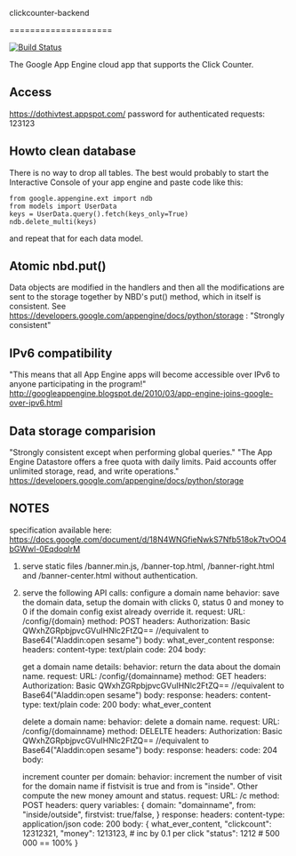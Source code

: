 clickcounter-backend

====================

[![Build Status](https://travis-ci.org/dothiv/clickcounter-backend.svg)](https://travis-ci.org/dothiv/clickcounter-backend)

The Google App Engine cloud app that supports the Click Counter.

Access
------
https://dothivtest.appspot.com/
password for authenticated requests: 123123


Howto clean database
--------------------
There is no way to drop all tables. The best would probably to
start the Interactive Console of your app engine and paste code like this:

	from google.appengine.ext import ndb
	from models import UserData
	keys = UserData.query().fetch(keys_only=True)
	ndb.delete_multi(keys)

and repeat that for each data model.


Atomic nbd.put()
----------------
Data objects are modified in the handlers and then all the modifications are
sent to the storage together by NBD's put() method, which in itself is consistent.
See https://developers.google.com/appengine/docs/python/storage :
"Strongly consistent"


IPv6 compatibility
------------------
"This means that all App Engine apps will become accessible over IPv6 to anyone participating in the program!"
http://googleappengine.blogspot.de/2010/03/app-engine-joins-google-over-ipv6.html



Data storage comparision
------------------------
"Strongly consistent except when performing global queries."
"The App Engine Datastore offers a free quota with daily limits. Paid accounts offer unlimited storage, read, and write operations."
https://developers.google.com/appengine/docs/python/storage


NOTES
-----
specification available here: https://docs.google.com/document/d/18N4WNGfieNwkS7Nfb518ok7tvOO4bGWwl-0EqdoqIrM

1) serve static files /banner.min.js, /banner-top.html, /banner-right.html and /banner-center.html without authentication.

2) serve the following API calls:
  configure a domain name
     behavior: save the domain data, setup the domain with clicks 0, status 0 and money to 0
     if the domain config exist already override it.
     request:
         URL: /config/{domain}
         method: POST
         headers:
          Authorization: Basic QWxhZGRpbjpvcGVuIHNlc2FtZQ== //equivalent to Base64("Aladdin:open sesame")
         body: what_ever_content
     response:
         headers:
          content-type: text/plain
          code: 204
         body:

   get a domain name details:
     behavior: return the data about the domain name.
     request:
         URL: /config/{domainname}
         method: GET
         headers:
          Authorization: Basic QWxhZGRpbjpvcGVuIHNlc2FtZQ== //equivalent to Base64("Aladdin:open sesame")
         body:
     response:
         headers:
          content-type: text/plain
          code: 200
         body: what_ever_content


   delete a domain name:
     behavior: delete a domain name.
     request:
         URL: /config/{domainname}
         method: DELELTE
         headers:
          Authorization: Basic QWxhZGRpbjpvcGVuIHNlc2FtZQ== //equivalent to Base64("Aladdin:open sesame")
         body:
     response:
         headers:
          code: 204
         body:

   increment counter per domain:
     behavior: increment the number of visit for the domain name if fistvisit is true and from is "inside".
      Other compute the new money amount and status.
     request:
         URL: /c
         method: POST
         headers:
         query variables:
         {
          domain: "domainname",
          from: "inside/outside",
          firstvist: true/false,
         }
     response:
         headers:
          content-type: application/json
          code: 200
         body:
         {
          what_ever_content,
          "clickcount": 12312321,
          "money": 1213123, # inc by 0.1 per click
          "status": 1212 # 500 000 == 100%
         }

